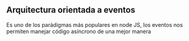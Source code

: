 ## Arquitectura orientada a eventos
Es uno de los parádigmas más populares en node JS, los eventos nos permiten manejar código asíncrono de una mejor manera
